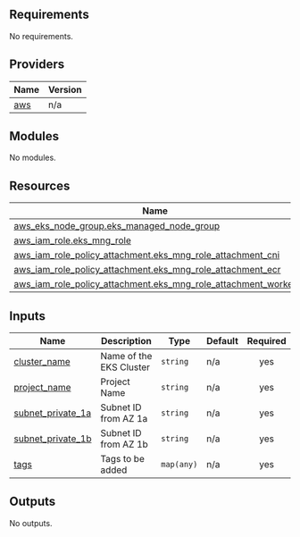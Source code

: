 <!-- BEGIN_TF_DOCS -->
## Requirements

No requirements.

## Providers

| Name | Version |
|------|---------|
| <a name="provider_aws"></a> [aws](#provider\_aws) | n/a |

## Modules

No modules.

## Resources

| Name | Type |
|------|------|
| [aws_eks_node_group.eks_managed_node_group](https://registry.terraform.io/providers/hashicorp/aws/latest/docs/resources/eks_node_group) | resource |
| [aws_iam_role.eks_mng_role](https://registry.terraform.io/providers/hashicorp/aws/latest/docs/resources/iam_role) | resource |
| [aws_iam_role_policy_attachment.eks_mng_role_attachment_cni](https://registry.terraform.io/providers/hashicorp/aws/latest/docs/resources/iam_role_policy_attachment) | resource |
| [aws_iam_role_policy_attachment.eks_mng_role_attachment_ecr](https://registry.terraform.io/providers/hashicorp/aws/latest/docs/resources/iam_role_policy_attachment) | resource |
| [aws_iam_role_policy_attachment.eks_mng_role_attachment_worker](https://registry.terraform.io/providers/hashicorp/aws/latest/docs/resources/iam_role_policy_attachment) | resource |

## Inputs

| Name | Description | Type | Default | Required |
|------|-------------|------|---------|:--------:|
| <a name="input_cluster_name"></a> [cluster\_name](#input\_cluster\_name) | Name of the EKS Cluster | `string` | n/a | yes |
| <a name="input_project_name"></a> [project\_name](#input\_project\_name) | Project Name | `string` | n/a | yes |
| <a name="input_subnet_private_1a"></a> [subnet\_private\_1a](#input\_subnet\_private\_1a) | Subnet ID from AZ 1a | `string` | n/a | yes |
| <a name="input_subnet_private_1b"></a> [subnet\_private\_1b](#input\_subnet\_private\_1b) | Subnet ID from AZ 1b | `string` | n/a | yes |
| <a name="input_tags"></a> [tags](#input\_tags) | Tags to be added | `map(any)` | n/a | yes |

## Outputs

No outputs.
<!-- END_TF_DOCS -->